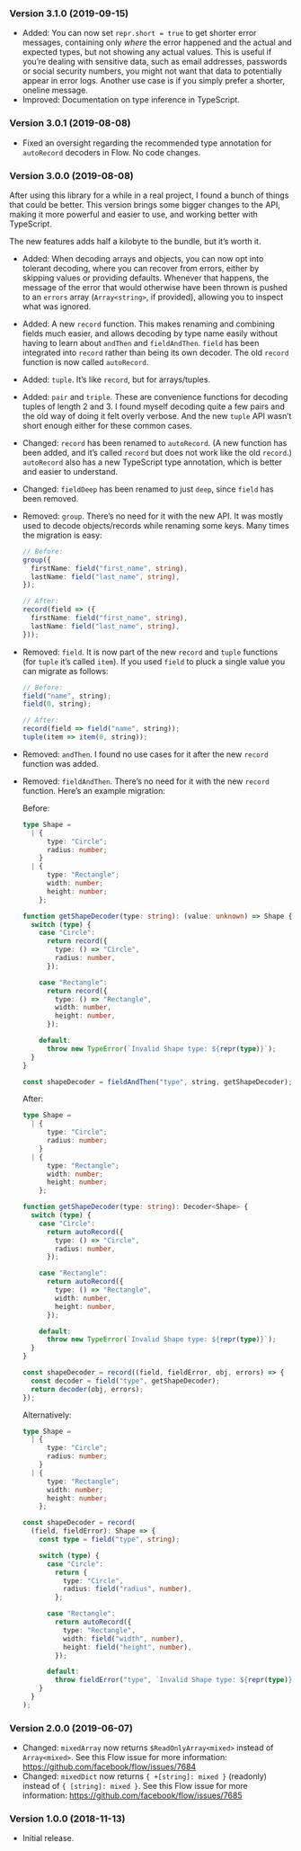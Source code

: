 ### Version 3.1.0 (2019-09-15)

- Added: You can now set `repr.short = true` to get shorter error messages,
  containing only _where_ the error happened and the actual and expected types,
  but not showing any actual values. This is useful if you’re dealing with
  sensitive data, such as email addresses, passwords or social security numbers,
  you might not want that data to potentially appear in error logs. Another use
  case is if you simply prefer a shorter, oneline message.
- Improved: Documentation on type inference in TypeScript.

### Version 3.0.1 (2019-08-08)

- Fixed an oversight regarding the recommended type annotation for `autoRecord`
  decoders in Flow. No code changes.

### Version 3.0.0 (2019-08-08)

After using this library for a while in a real project, I found a bunch of
things that could be better. This version brings some bigger changes to the API,
making it more powerful and easier to use, and working better with TypeScript.

The new features adds half a kilobyte to the bundle, but it’s worth it.

- Added: When decoding arrays and objects, you can now opt into tolerant
  decoding, where you can recover from errors, either by skipping values or
  providing defaults. Whenever that happens, the message of the error that would
  otherwise have been thrown is pushed to an `errors` array (`Array<string>`, if
  provided), allowing you to inspect what was ignored.

- Added: A new `record` function. This makes renaming and combining fields much
  easier, and allows decoding by type name easily without having to learn about
  `andThen` and `fieldAndThen`. `field` has been integrated into `record` rather
  than being its own decoder. The old `record` function is now called
  `autoRecord`.

- Added: `tuple`. It’s like `record`, but for arrays/tuples.

- Added: `pair` and `triple`. These are convenience functions for decoding
  tuples of length 2 and 3. I found myself decoding quite a few pairs and the
  old way of doing it felt overly verbose. And the new `tuple` API wasn’t short
  enough either for these common cases.

- Changed: `record` has been renamed to `autoRecord`. (A new function has been
  added, and it’s called `record` but does not work like the old `record`.)
  `autoRecord` also has a new TypeScript type annotation, which is better and
  easier to understand.

- Changed: `fieldDeep` has been renamed to just `deep`, since `field` has been
  removed.

- Removed: `group`. There’s no need for it with the new API. It was mostly used
  to decode objects/records while renaming some keys. Many times the migration
  is easy:

  ```ts
  // Before:
  group({
    firstName: field("first_name", string),
    lastName: field("last_name", string),
  });

  // After:
  record(field => ({
    firstName: field("first_name", string),
    lastName: field("last_name", string),
  }));
  ```

- Removed: `field`. It is now part of the new `record` and `tuple` functions
  (for `tuple` it’s called `item`). If you used `field` to pluck a single value
  you can migrate as follows:

  ```ts
  // Before:
  field("name", string);
  field(0, string);

  // After:
  record(field => field("name", string));
  tuple(item => item(0, string));
  ```

- Removed: `andThen`. I found no use cases for it after the new `record`
  function was added.

- Removed: `fieldAndThen`. There’s no need for it with the new `record`
  function. Here’s an example migration:

  Before:

  ```ts
  type Shape =
    | {
        type: "Circle";
        radius: number;
      }
    | {
        type: "Rectangle";
        width: number;
        height: number;
      };

  function getShapeDecoder(type: string): (value: unknown) => Shape {
    switch (type) {
      case "Circle":
        return record({
          type: () => "Circle",
          radius: number,
        });

      case "Rectangle":
        return record({
          type: () => "Rectangle",
          width: number,
          height: number,
        });

      default:
        throw new TypeError(`Invalid Shape type: ${repr(type)}`);
    }
  }

  const shapeDecoder = fieldAndThen("type", string, getShapeDecoder);
  ```

  After:

  ```ts
  type Shape =
    | {
        type: "Circle";
        radius: number;
      }
    | {
        type: "Rectangle";
        width: number;
        height: number;
      };

  function getShapeDecoder(type: string): Decoder<Shape> {
    switch (type) {
      case "Circle":
        return autoRecord({
          type: () => "Circle",
          radius: number,
        });

      case "Rectangle":
        return autoRecord({
          type: () => "Rectangle",
          width: number,
          height: number,
        });

      default:
        throw new TypeError(`Invalid Shape type: ${repr(type)}`);
    }
  }

  const shapeDecoder = record((field, fieldError, obj, errors) => {
    const decoder = field("type", getShapeDecoder);
    return decoder(obj, errors);
  });
  ```

  Alternatively:

  ```ts
  type Shape =
    | {
        type: "Circle";
        radius: number;
      }
    | {
        type: "Rectangle";
        width: number;
        height: number;
      };

  const shapeDecoder = record(
    (field, fieldError): Shape => {
      const type = field("type", string);

      switch (type) {
        case "Circle":
          return {
            type: "Circle",
            radius: field("radius", number),
          };

        case "Rectangle":
          return autoRecord({
            type: "Rectangle",
            width: field("width", number),
            height: field("height", number),
          });

        default:
          throw fieldError("type", `Invalid Shape type: ${repr(type)}`);
      }
    }
  );
  ```

### Version 2.0.0 (2019-06-07)

- Changed: `mixedArray` now returns `$ReadOnlyArray<mixed>` instead of
  `Array<mixed>`. See this Flow issue for more information:
  <https://github.com/facebook/flow/issues/7684>
- Changed: `mixedDict` now returns `{ +[string]: mixed }` (readonly) instead of
  `{ [string]: mixed }`. See this Flow issue for more information:
  <https://github.com/facebook/flow/issues/7685>

### Version 1.0.0 (2018-11-13)

- Initial release.
